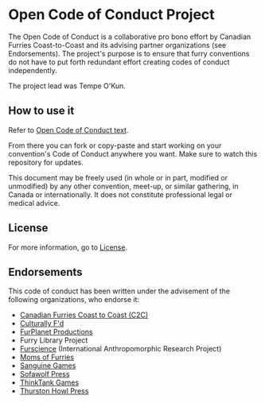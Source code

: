 # Open Code of Conduct Project
The Open Code of Conduct is a collaborative pro bono effort by Canadian Furries Coast-to-Coast and its advising partner organizations (see Endorsements). The project's purpose is to ensure that furry conventions do not have to put forth redundant effort creating codes of conduct independently.

The project lead was Tempe O'Kun.

## How to use it
Refer to [Open Code of Conduct text](open-code-of-conduct.md).

From there you can fork or copy-paste and start working on your convention's Code of Conduct anywhere you want. Make sure to watch this repository for updates.

This document may be freely used (in whole or in part, modified or unmodified) by any other convention, meet-up, or similar gathering, in Canada or internationally. It does not constitute professional legal or medical advice.

## License
For more information, go to [License](LICENSE.md).

## Endorsements
This code of conduct has been written under the advisement of the following organizations, who endorse it:
 - [Canadian Furries Coast to Coast (C2C)](https://t.me/joinchat/BBFjFE_DBKzFZxc9TErwaQ)
 - [Culturally F'd](https://www.youtube.com/channel/UCTLM2s914zA_O2S6II_BCWw)
 - [FurPlanet Productions](https://furplanet.com/)
 - Furry Library Project
 - [Furscience](https://furscience.com/) (International Anthropomorphic Research Project)
 - [Moms of Furries](https://mofurries.com/)
 - [Sanguine Games](http://www.sanguinegames.com/)
 - [Sofawolf Press](https://www.sofawolf.com/)
 - [ThinkTank Games](https://www.facebook.com/ThinkTankGames/)
 - [Thurston Howl Press](https://www.thurstonhowlpublications.com/)
 